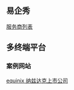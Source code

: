 

## 易企秀

[服务商列表](http://bbs.eqxiu.com/forum.php?mod=viewthread&tid=1762&extra=page%3D1)

## 多终端平台

### 案例网站

[equinix 纳兹达克上市公司](http://equinix.cn/)
